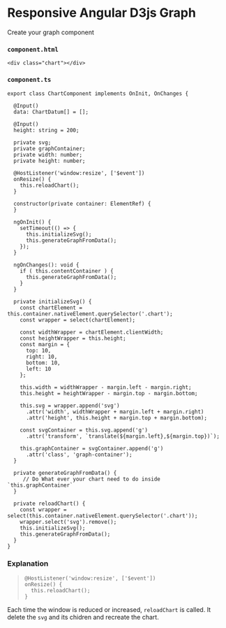 # Responsive Angular D3js Graph

Create your graph component

### `component.html`
```
<div class="chart"></div>
```

### `component.ts`
```
export class ChartComponent implements OnInit, OnChanges {

  @Input()
  data: ChartDatum[] = [];

  @Input()
  height: string = 200;

  private svg;
  private graphContainer;
  private width: number;
  private height: number;

  @HostListener('window:resize', ['$event'])
  onResize() {
    this.reloadChart();
  }

  constructor(private container: ElementRef) {
  }

  ngOnInit() {
    setTimeout(() => {
      this.initializeSvg();
      this.generateGraphFromData();
    });
  }

  ngOnChanges(): void {
    if ( this.contentContainer ) {
      this.generateGraphFromData();
    }
  }

  private initializeSvg() {
    const chartElement = this.container.nativeElement.querySelector('.chart');
    const wrapper = select(chartElement);

    const widthWrapper = chartElement.clientWidth;
    const heightWrapper = this.height;
    const margin = {
      top: 10,
      right: 10,
      bottom: 10,
      left: 10
    };

    this.width = widthWrapper - margin.left - margin.right;
    this.height = heightWrapper - margin.top - margin.bottom;

    this.svg = wrapper.append('svg')
      .attr('width', widthWrapper + margin.left + margin.right)
      .attr('height', this.height + margin.top + margin.bottom);

    const svgContainer = this.svg.append('g')
      .attr('transform', `translate(${margin.left},${margin.top})`);

    this.graphContainer = svgContainer.append('g')
      .attr('class', 'graph-container');
  }

  private generateGraphFromData() {
     // Do What ever your chart need to do inside `this.graphContainer`
  }

  private reloadChart() {
    const wrapper = select(this.container.nativeElement.querySelector('.chart'));
    wrapper.select('svg').remove();
    this.initializeSvg();
    this.generateGraphFromData();
  }
}

```

### Explanation

> ```
> @HostListener('window:resize', ['$event'])
> onResize() {
>   this.reloadChart();
> }
> ```

Each time the window is reduced or increased, `reloadChart` is called. It delete the `svg` and its chidren and recreate the chart.
